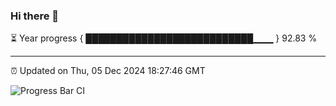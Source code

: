 ### Hi there 👋

⏳ Year progress { ███████████████████████████▁▁▁ } 92.83 %

---

⏰ Updated on Thu, 05 Dec 2024 18:27:46 GMT

![Progress Bar CI](https://github.com/liununu/liununu/workflows/Progress%20Bar%20CI/badge.svg)
